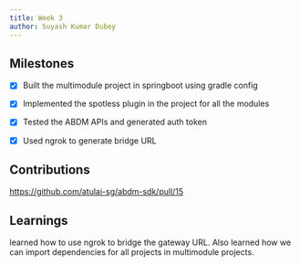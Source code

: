 ```yaml
---
title: Week 3
author: Suyash Kumar Dubey
---
```


## Milestones
- [x] Built the multimodule project in springboot using gradle config
- [x] Implemented the spotless plugin in the project for all the modules
- [x] Tested the ABDM APIs and generated auth token
- [x] Used ngrok to generate bridge URL


## Contributions
https://github.com/atulai-sg/abdm-sdk/pull/15

## Learnings
learned how to use ngrok to bridge the gateway URL. Also learned how we can import dependencies for all projects in multimodule projects.
